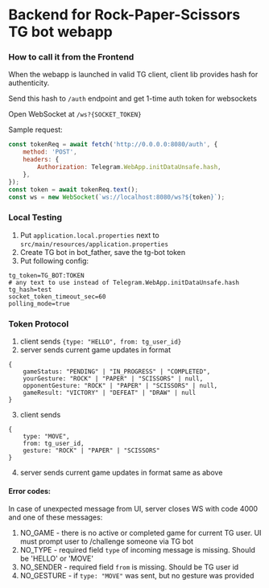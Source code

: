 # Backend for Rock-Paper-Scissors TG bot webapp

### How to call it from the Frontend

When the webapp is launched in valid TG client,
client lib provides hash for authenticity.

Send this hash to `/auth` endpoint and get 1-time auth token for websockets

Open WebSocket at `/ws?{SOCKET_TOKEN}`

Sample request:

```javascript
const tokenReq = await fetch('http://0.0.0.0:8080/auth', {
    method: 'POST',
    headers: {
        Authorization: Telegram.WebApp.initDataUnsafe.hash,
    },
});
const token = await tokenReq.text();
const ws = new WebSocket(`ws://localhost:8080/ws?${token}`);
```

### Local Testing

1. Put `application.local.properties` next to `src/main/resources/application.properties`
2. Create TG bot in bot_father, save the tg-bot token
3. Put following config:

```properties
tg_token=TG_BOT:TOKEN
# any text to use instead of Telegram.WebApp.initDataUnsafe.hash
tg_hash=test
socket_token_timeout_sec=60
polling_mode=true
```

### Token Protocol

1. client sends `{type: "HELLO", from: tg_user_id}`
2. server sends current game updates in format

```
{
    gameStatus: "PENDING" | "IN_PROGRESS" | "COMPLETED",
    yourGesture: "ROCK" | "PAPER" | "SCISSORS" | null,
    opponentGesture: "ROCK" | "PAPER" | "SCISSORS" | null,
    gameResult: "VICTORY" | "DEFEAT" | "DRAW" | null
}
```

3. client sends

```
{
    type: "MOVE",
    from: tg_user_id,
    gesture: "ROCK" | "PAPER" | "SCISSORS"
}
```

4. server sends current game updates in format same as above

#### Error codes:
In case of unexpected message from UI, server closes WS with code 4000 and one of these messages: 

1. NO_GAME - there is no active or completed game for current TG user. UI must prompt user to /challenge someone via TG bot
2. NO_TYPE - required field `type` of incoming message is missing. Should be 'HELLO' or 'MOVE'
3. NO_SENDER - required field `from` is missing. Should be TG user id
5. NO_GESTURE - if `type: "MOVE"` was sent, but no gesture was provided
